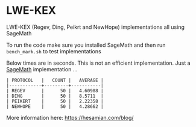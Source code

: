 # LWE-KEX
LWE-KEX (Regev, Ding, Peikrt and NewHope) implementations all using SageMath

To run the code make sure you installed SageMath and then run `bench_mark.sh` to test implementations

Below times are in seconds. This is not an efficient implementation. Just a [SageMath](http://www.sagemath.org/) implementation ...

    | PROTOCOL   |   COUNT |   AVERAGE |
    |------------+---------+-----------|
    | REGEV      |      50 |   4.60988 |
    | DING       |      50 |   8.5711  |
    | PEIKERT    |      50 |   2.22358 |
    | NEWHOPE    |      50 |   4.28662 |

More information here: https://hesamian.com/blog/
